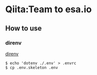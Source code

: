 # Qiita:Team to esa.io

## How to use

### direnv

[direnv](https://github.com/direnv/direnv)

```
$ echo 'dotenv ./.env' > .envrc
$ cp .env.skeleton .env
```
